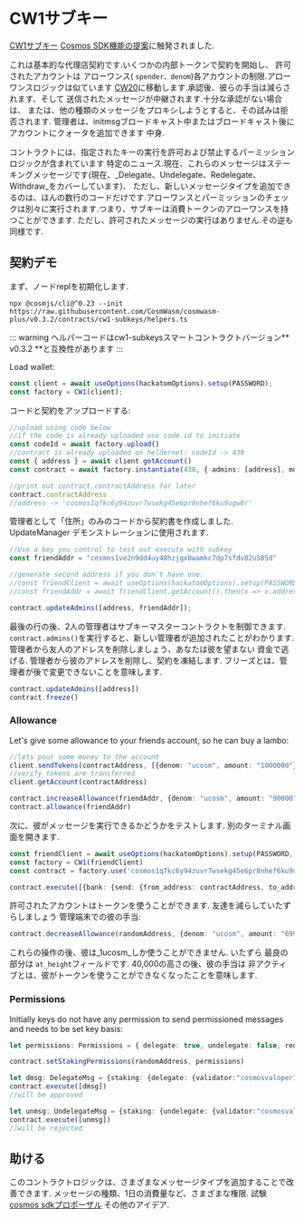 # CW1サブキー

[CW1サブキー](https://github.com/CosmWasm/cosmwasm-plus/tree/master/contracts/cw1-subkeys)
[Cosmos SDK機能の提案](https://forum.cosmos.network/t/proposal-adding-subkey-feature-to-cosmos-sdk-and-apply-it-to-the-hub/2358)に触発されました.

これは基本的な代理店契約です.いくつかの内部トークンで契約を開始し、
許可されたアカウントは
アローワンス( `spender、denom`)各アカウントの制限.アローワンスロジックは似ています
[CW20](../cw20/01-spec.md)に移動します.承認後、彼らの手当は減らされます、そして
送信されたメッセージが中継されます.十分な承認がない場合は、
または、他の種類のメッセージをプロキシしようとすると、その試みは拒否されます.
管理者は、initmsgブロードキャスト中またはブロードキャスト後にアカウントにクォータを追加できます
中身.

コントラクトには、指定されたキーの実行を許可および禁止するパーミッションロジックが含まれています
特定のニュース.現在、これらのメッセージはステーキングメッセージです(現在、_Delegate、Undelegate、Redelegate、Withdraw_をカバーしています)、
ただし、新しいメッセージタイプを追加できるのは、ほんの数行のコードだけです.アローワンスとパーミッションのチェックは別々に実行されます.つまり、サブキーは消費トークンのアローワンスを持つことができます.
ただし、許可されたメッセージの実行はありません.その逆も同様です.

## 契約デモ

まず、ノードreplを初期化します.

```shell
npx @cosmjs/cli@^0.23 --init https://raw.githubusercontent.com/CosmWasm/cosmwasm-plus/v0.3.2/contracts/cw1-subkeys/helpers.ts
```

::: warning
ヘルパーコードはcw1-subkeysスマートコントラクトバージョン** v0.3.2 **と互換性があります
:::

Load wallet:

```ts
const client = await useOptions(hackatomOptions).setup(PASSWORD);
const factory = CW1(client);
```

コードと契約をアップロードする:

```ts
//upload using code below
//if the code is already uploaded use code id to initiate
const codeId = await factory.upload()
//contract is already uploaded on heldernet: codeId -> 430
const { address } = await client.getAccount()
const contract = await factory.instantiate(430, { admins: [address], mutable: true}, "My Gift to a Friend")

//print out contract.contractAddress for later
contract.contractAddress
//address -> 'cosmos1q7kc6y94zuvr7wsekg45e6pr8nhef6ku9ugw8r'
```

管理者として「住所」のみのコードから契約書を作成しました. UpdateManager
デモンストレーションに使用されます.

```ts
//Use a key you control to test out execute with subkey
const friendAddr = "cosmos1ve2n9dd4uy48hzjgx8wamkc7dp7sfdv82u585d"

//generate second address if you don't have one:
//const friendClient = await useOptions(hackatomOptions).setup(PASSWORD, KEY_FILE);
//const friendAddr = await friendClient.getAccount().then(x => x.address);

contract.updateAdmins([address, friendAddr]);
```

最後の行の後、2人の管理者はサブキーマスターコントラクトを制御できます.
`contract.admins()`を実行すると、新しい管理者が追加されたことがわかります.
管理者から友人のアドレスを削除しましょう、あなたは彼を望まない
資金で逃げる. 管理者から彼のアドレスを削除し、契約を凍結します.
フリーズとは、管理者が後で変更できないことを意味します.

```ts
contract.updateAdmins([address])
contract.freeze()
```

### Allowance

Let's give some allowance to your friends account, so he can buy a lambo:

```ts
//lets pour some money to the account
client.sendTokens(contractAddress, [{denom: "ucosm", amount: "1000000"}])
//verify tokens are transferred
client.getAccount(contractAddress)

contract.increaseAllowance(friendAddr, {denom: "ucosm", amount: "90000"})
contract.allowance(friendAddr)
```

次に、彼がメッセージを実行できるかどうかをテストします. 別のターミナル画面を開きます.

```ts
const friendClient = await useOptions(hackatomOptions).setup(PASSWORD, KEY_FILE);
const factory = CW1(friendClient)
const contract = factory.use('cosmos1q7kc6y94zuvr7wsekg45e6pr8nhef6ku9ugw8r')

contract.execute([{bank: {send: {from_address: contractAddress, to_address: address, amount: [{denom: "ucosm", amount: "20000"}]}}}])
```

許可されたアカウントはトークンを使うことができます. 友達を減らしていたずらしましょう
管理端末での彼の手当:

```ts
contract.decreaseAllowance(randomAddress, {denom: "ucosm", amount: "69999"}, { at_height: { height: 40000}})
```

これらの操作の後、彼は_1ucosm_しか使うことができません. いたずら
最良の部分は `at_height`フィールドです. 40,000の高さの後、彼の手当は
非アクティブとは、彼がトークンを使うことができなくなったことを意味します.

### Permissions

Initially keys do not have any permission to send permissioned messages and needs to be set key basis:

```ts
let permissions: Permissions = { delegate: true, undelegate: false, redelegate: true, withdraw: true}

contract.setStakingPermissions(randomAddress, permissions)

let dmsg: DelegateMsg = {staking: {delegate: {validator:"cosmosvaloper1ez03me7uljk7qerswdp935vlaa4dlu487syyhn", amount:{denom:"ureef",amount:"999"}}}}
contract.execute([dmsg])
//will be approved

let unmsg: UndelegateMsg = {staking: {undelegate: {validator:"cosmosvaloper1ez03me7uljk7qerswdp935vlaa4dlu487syyhn", amount:{denom:"ureef",amount:"999"}}}}
contract.execute([unmsg])
//will be rejected

```

## 助ける

このコントラクトロジックは、さまざまなメッセージタイプを追加することで改善できます.
メッセージの種類、1日の消費量など、さまざまな権限. 試験
[cosmos sdkプロポーザル](https://forum.cosmos.network/t/proposal-adding-subkey-feature-to-cosmos-sdk-and-apply-it-to-the-hub/2358)
その他のアイデア.
